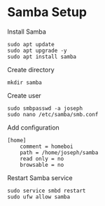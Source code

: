 # Samba Setup

Install Samba

```
sudo apt update
sudo apt upgrade -y
sudo apt install samba
```

Create directory

```
mkdir samba
```

Create user

```
sudo smbpasswd -a joseph
sudo nano /etc/samba/smb.conf
```

Add configuration

```
[home]
    comment = homeboi
    path = /home/joseph/samba
    read only = no
    browsable = no
```

Restart Samba service

```
sudo service smbd restart
sudo ufw allow samba
```